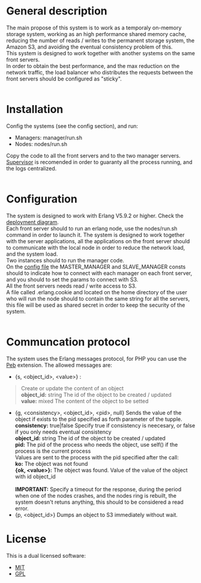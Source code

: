 # General description
The main propose of this system is to work as a temporaly on-memory storage system, working as an high performance shared memory cache, reducing the number of reads / writes to the permanent storage system, the Amazon S3, and avoiding the eventual consistency problem of this.<br />
This system is designed to work together with another systems on the same front servers.<br />
In order to obtain the best performance, and the max reduction on the network traffic, the load balancer who distributes the requests between the front servers should be configured as "sticky".<br />
<br/>
# Installation
Config the systems (see the config section), and run:<br />
* Managers: manager/run.sh
* Nodes: nodes/run.sh

Copy the code to all the front servers and to the two manager servers.<br />
[Supervisor](http://pypi.python.org/pypi/supervisor) is recomended in order to guaranty all the process running, and the logs centralized.<br />
<br />
# Configuration
The system is designed to work with Erlang V5.9.2 or higher. Check the [deployment diagram](https://github.com/alonsovidales/Brain/blob/master/docs/brain_deployment_diagram.png).<br />
Each front server should to run an erlang node, use the nodes/run.sh command in order to launch it. The system is designed to work together with the server applications, all the applications on the front server should to communicate with the local node in order to reduce the network load, and the system load.<br />
Two instances should to run the manager code.<br />
On the [config file](https://github.com/alonsovidales/Brain/blob/master/shared/config.hrl) the MASTER_MANAGER and SLAVE_MANAGER consts should to indicate how to connect with each manager on each front server, and you should to set the params to connect with S3.<br />
All the front servers needs read / write access to S3.<br />
A file called .erlang.cookie  and located on the home directory of the user who will run the node should to contain the same string for all the servers, this file will be used as shared secret in order to keep the security of the system.<br />
<br />
# Communcation protocol
The system uses the Erlang messages protocol, for PHP you can use the [Peb](http://code.google.com/p/mypeb/) extension. The allowed messages are:<br />
* {s, &lt;object_id&gt;, &lt;value&gt;} :

>    Create or update the content of an object<br />
>        <b>object_id:</b> string The id of the object to be created / updated<br />
>        <b>value:</b> mixed The content of the object to be setted
* {g, &lt;consistency&gt;, &lt;object_id&gt;, &lt;pid&gt;, null}
    Sends the value of the object if exists to the pid specified as forth parameter of the tupple.<br />
        <b>consistency:</b> true|false Specify true if consistency is neecesary, or false if you only needs eventual consistency<br />
        <b>object_id:</b> string The id of the object to be created / updated<br/>
        <b>pid:</b> The pid of the process who needs the object, use self() if the process is the current process<br />
    Values are sent to the process with the pid specified after the call:<br />
        <b>ko:</b> The object was not found<br />
        <b>{ok, &lt;value&gt;}:</b> The object was found. Value of the value of the object with id object_id<br />
    <br />
    <b>IMPORTANT:</b> Specify a timeout for the response, during the period when one of the nodes crashes, and the nodes ring is rebuilt, the system doesn't retuns anything, this should to be considered a read error.<br />
* {p, &lt;object_id&gt;}
    Dumps an object to S3 immediately without wait.<br />

# License
This is a dual licensed software:<br />
* [MIT](http://opensource.org/licenses/MIT)
* [GPL](http://www.gnu.org/licenses/gpl.html)
